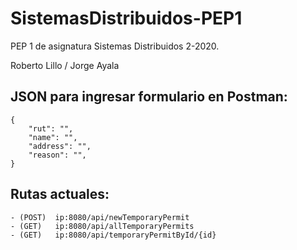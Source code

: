 # SistemasDistribuidos-PEP1
PEP 1 de asignatura Sistemas Distribuidos 2-2020.

Roberto Lillo / Jorge Ayala

## JSON para ingresar formulario en Postman:
```
{
    "rut": "",
    "name": "",
    "address": "",
    "reason": "",
}
```
## Rutas actuales:
```
- (POST)  ip:8080/api/newTemporaryPermit
- (GET)   ip:8080/api/allTemporaryPermits
- (GET)   ip:8080/api/temporaryPermitById/{id}
```
